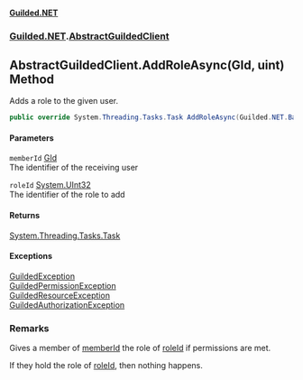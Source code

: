 
#### [Guilded.NET](Guilded_NET 'Guilded_NET')
### [Guilded.NET](Guilded_NET#Guilded_NET 'Guilded.NET').[AbstractGuildedClient](AbstractGuildedClient 'Guilded.NET.AbstractGuildedClient')
## AbstractGuildedClient.AddRoleAsync(GId, uint) Method
Adds a role to the given user.  
```csharp
public override System.Threading.Tasks.Task AddRoleAsync(Guilded.NET.Base.GId memberId, uint roleId);
```

#### Parameters
<a name='Guilded_NET_AbstractGuildedClient_AddRoleAsync(Guilded_NET_Base_GId_uint)_memberId'></a>
`memberId` [GId](GId 'Guilded.NET.Base.GId')  
The identifier of the receiving user
  
<a name='Guilded_NET_AbstractGuildedClient_AddRoleAsync(Guilded_NET_Base_GId_uint)_roleId'></a>
`roleId` [System.UInt32](https://docs.microsoft.com/en-us/dotnet/api/System.UInt32 'System.UInt32')  
The identifier of the role to add
  

#### Returns
[System.Threading.Tasks.Task](https://docs.microsoft.com/en-us/dotnet/api/System.Threading.Tasks.Task 'System.Threading.Tasks.Task')  

#### Exceptions
[GuildedException](GuildedException 'Guilded.NET.Base.GuildedException')  
[GuildedPermissionException](GuildedPermissionException 'Guilded.NET.Base.GuildedPermissionException')  
[GuildedResourceException](GuildedResourceException 'Guilded.NET.Base.GuildedResourceException')  
[GuildedAuthorizationException](GuildedAuthorizationException 'Guilded.NET.Base.GuildedAuthorizationException')  
### Remarks
Gives a member of [memberId](AbstractGuildedClient_AddRoleAsync(GId_uint)#Guilded_NET_AbstractGuildedClient_AddRoleAsync(Guilded_NET_Base_GId_uint)_memberId 'Guilded.NET.AbstractGuildedClient.AddRoleAsync(Guilded.NET.Base.GId, uint).memberId') the role of [roleId](AbstractGuildedClient_AddRoleAsync(GId_uint)#Guilded_NET_AbstractGuildedClient_AddRoleAsync(Guilded_NET_Base_GId_uint)_roleId 'Guilded.NET.AbstractGuildedClient.AddRoleAsync(Guilded.NET.Base.GId, uint).roleId') if permissions are met.



If they hold the role of [roleId](AbstractGuildedClient_AddRoleAsync(GId_uint)#Guilded_NET_AbstractGuildedClient_AddRoleAsync(Guilded_NET_Base_GId_uint)_roleId 'Guilded.NET.AbstractGuildedClient.AddRoleAsync(Guilded.NET.Base.GId, uint).roleId'), then nothing happens.
